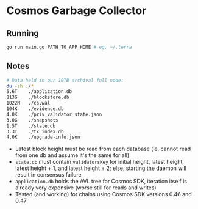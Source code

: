 # Cosmos Garbage Collector

## Running

```bash
go run main.go PATH_TO_APP_HOME # eg. ~/.terra
```

## Notes

```bash
# Data held in our 10TB archival full node:
du -sh ./*
5.6T    ./application.db
813G    ./blockstore.db
1022M   ./cs.wal
104K    ./evidence.db
4.0K    ./priv_validator_state.json
3.0G    ./snapshots
1.5T    ./state.db
3.3T    ./tx_index.db
4.0K    ./upgrade-info.json
```

- Latest block height must be read from each database (ie. cannot read from one db and assume it's the same for all)
- `state.db` must contain `validatorsKey` for initial height, latest height, latest height + 1, and latest height + 2; else, starting the daemon will result in consensus failure
- `application.db` holds the AVL tree for Cosmos SDK, iteration itself is already very expensive (worse still for reads and writes)
- Tested (and working) for chains using Cosmos SDK versions 0.46 and 0.47
